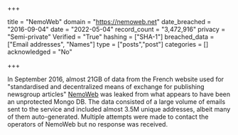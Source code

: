+++

title = "NemoWeb"
domain = "https://nemoweb.net"
date_breached = "2016-09-04"
date = "2022-05-04"
record_count = "3,472,916"
privacy = "Semi-private"
Verified = "True"
hashing = ["SHA-1"]
breached_data = ["Email addresses", "Names"]
type = ["posts","post"]
categories = []
acknowledged = "No"


+++


In September 2016, almost 21GB of data from the French website used for &quot;standardised and decentralized means of exchange for publishing newsgroup articles&quot; <a href="http://www.nemoweb.net/" target="_blank" rel="noopener">NemoWeb</a> was leaked from what appears to have been an unprotected Mongo DB. The data consisted of a large volume of emails sent to the service and included almost 3.5M unique addresses, albeit many of them auto-generated. Multiple attempts were made to contact the operators of NemoWeb but no response was received.

